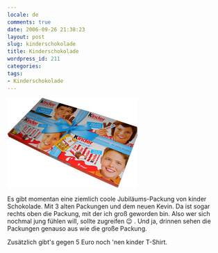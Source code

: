 ```yaml
---
locale: de
comments: true
date: 2006-09-26 21:38:23
layout: post
slug: kinderschokolade
title: Kinderschokolade
wordpress_id: 211
categories:
tags:
- Kinderschokolade
---
```


![](/images/2006-09-26-kinderschokolade/kinderschokolade.jpg)

Es gibt momentan eine ziemlich coole Jubiläums-Packung von kinder Schokolade.
Mit 3 alten Packungen und dem neuen Kevin. Da ist sogar rechts oben die
Packung, mit der ich groß geworden bin. Also wer sich nochmal jung fühlen will,
sollte zugreifen :wink: . Und ja, drinnen sehen die Packungen genauso aus wie die
große Packung.

Zusätzlich gibt's gegen 5 Euro noch 'nen kinder T-Shirt.

